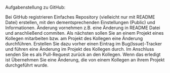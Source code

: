 Aufgabenstellung zu GitHub:

Bei GitHub registrieren
Einfaches Repository (vielleicht nur mit README Datei) erstellen, mit den dementsprechenden Einstellungen (Public) und Informationen.
Änderung vornehmen z.B. eine Änderung in README Datei und anschließend commiten.
Als nächsten sollen Sie an einem Projekt eines Kollegen mitarbeiten bzw. am Projekt des Kollegen eine Änderung durchführen. Erstellen Sie dazu vorher einen Eintrag im Bug(Issue)-Tracker und führen eine Änderung im Projekt des Kollegen durch. Im Anschluss senden Sie es als Pull-Request zurück an den Kollegen.
Wenn das erledigt ist Übernehmen Sie eine Änderung, die von einem Kollegen an ihrem Projekt durchgeführt wurde.
